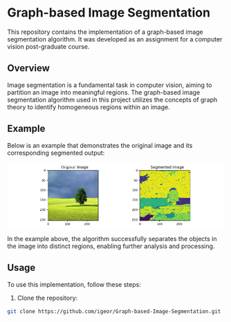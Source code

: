 # Graph-based Image Segmentation

This repository contains the implementation of a graph-based image segmentation algorithm. It was developed as an assignment for a computer vision post-graduate course.

## Overview

Image segmentation is a fundamental task in computer vision, aiming to partition an image into meaningful regions. The graph-based image segmentation algorithm used in this project utilizes the concepts of graph theory to identify homogeneous regions within an image.

## Example

Below is an example that demonstrates the original image and its corresponding segmented output:

![Segmented Image](results/land_segmented_256_n1_sigma5.png)

In the example above, the algorithm successfully separates the objects in the image into distinct regions, enabling further analysis and processing.

## Usage

To use this implementation, follow these steps:

1. Clone the repository:

```bash
git clone https://github.com/igeor/Graph-based-Image-Segmentation.git
